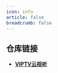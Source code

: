 ```yaml
---
icon: info
article: false
breadcrumb: false
---
```


## 仓库链接

- [**VIPTV云视听**](https://viptv.work/)

